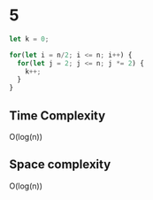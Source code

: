# 5 

```js
let k = 0;

for(let i = n/2; i <= n; i++) {
  for(let j = 2; j <= n; j *= 2) {
    k++;
  }
}
```

## Time Complexity

O(log(n))

## Space complexity

O(log(n))
